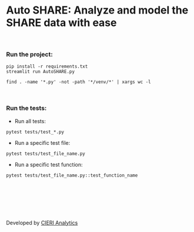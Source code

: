 # Auto SHARE: Analyze and model the SHARE data with ease

<br>

### Run the project:

```
pip install -r requirements.txt
streamlit run AutoSHARE.py
```

`find . -name '*.py' -not -path '*/venv/*' | xargs wc -l`


<br>

### Run the tests:

- Run all tests:

```
pytest tests/test_*.py
```

- Run a specific test file:

```
pytest tests/test_file_name.py
```

- Run a specific test function:

```
pytest tests/test_file_name.py::test_function_name
```

<br><br><br><br><br>

Developed by [CIERI Analytics](https://www.cieri-analytics.com/)
